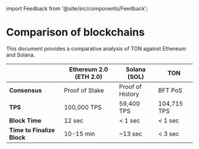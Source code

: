 import Feedback from '@site/src/components/Feedback';

# Comparison of blockchains

This document provides a comparative analysis of TON against Ethereum and Solana.

|                            | Ethereum 2.0 (ETH 2.0) | Solana (SOL)     | TON         |
|----------------------------|------------------------|------------------|-------------|
| **Consensus**              | Proof of Stake         | Proof of History | BFT PoS     |
| **TPS**                    | 100,000 TPS            | 59,400 TPS       | 104,715 TPS |
| **Block Time**             | 12 sec                 | < 1 sec          | < 1 sec     |
| **Time to Finalize Block** | 10-15 min              | ~13 sec          | < 3 sec     |
<Feedback />

